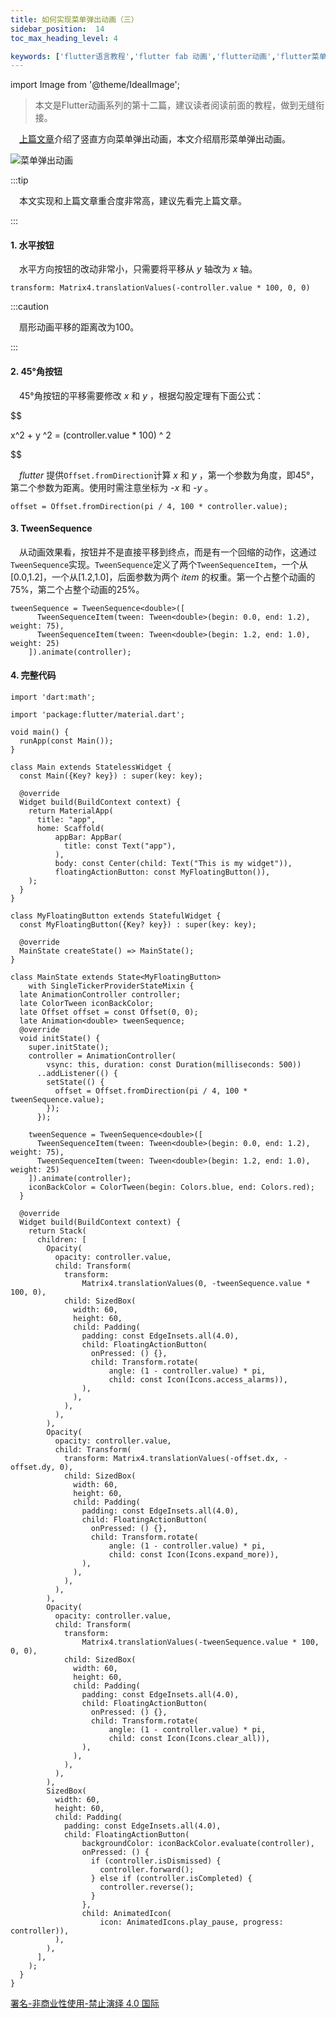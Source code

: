 ```yaml
---
title: 如何实现菜单弹出动画（三）
sidebar_position:  14
toc_max_heading_level: 4

keywords: ['flutter语言教程','flutter fab 动画','flutter动画','flutter菜单动画']
---
```


<head>
  <link rel="stylesheet" href="https://cdn.jsdelivr.net/npm/katex@0.13.24/dist/katex.min.css" integrity="sha384-odtC+0UGzzFL/6PNoE8rX/SPcQDXBJ+uRepguP4QkPCm2LBxH3FA3y+fKSiJ+AmM" crossorigin="anonymous" />
</head>

import Image from '@theme/IdealImage';

> 本文是Flutter动画系列的第十二篇，建议读者阅读前面的教程，做到无缝衔接。

 [上篇文章](./menu-expand2)介绍了竖直方向菜单弹出动画，本文介绍扇形菜单弹出动画。

![菜单弹出动画](./asserts/flutter_fab_expand3.gif)

:::tip

 本文实现和上篇文章重合度非常高，建议先看完上篇文章。

:::

#### 1. 水平按钮

 水平方向按钮的改动非常小，只需要将平移从 _y_ 轴改为 _x_ 轴。

    transform: Matrix4.translationValues(-controller.value * 100, 0, 0)

:::caution

 扇形动画平移的距离改为100。

:::

#### 2. 45°角按钮

 45°角按钮的平移需要修改 _x_ 和 _y_ ，根据勾股定理有下面公式：

$$

x^2 + y ^2 = (controller.value * 100) ^ 2

$$

 _flutter_ 提供`Offset.fromDirection`计算 _x_ 和 _y_ ，第一个参数为角度，即45°，第二个参数为距离。使用时需注意坐标为 _-x_ 和 _-y_ 。

    offset = Offset.fromDirection(pi / 4, 100 * controller.value);

#### 3. TweenSequence

 从动画效果看，按钮并不是直接平移到终点，而是有一个回缩的动作，这通过`TweenSequence`实现。`TweenSequence`定义了两个`TweenSequenceItem`，一个从[0.0,1.2]，一个从[1.2,1.0]，后面参数为两个 _item_ 的权重。第一个占整个动画的75%，第二个占整个动画的25%。

    tweenSequence = TweenSequence<double>([
          TweenSequenceItem(tween: Tween<double>(begin: 0.0, end: 1.2), weight: 75),
          TweenSequenceItem(tween: Tween<double>(begin: 1.2, end: 1.0), weight: 25)
        ]).animate(controller);

#### 4. 完整代码

    import 'dart:math';

    import 'package:flutter/material.dart';

    void main() {
      runApp(const Main());
    }

    class Main extends StatelessWidget {
      const Main({Key? key}) : super(key: key);

      @override
      Widget build(BuildContext context) {
        return MaterialApp(
          title: "app",
          home: Scaffold(
              appBar: AppBar(
                title: const Text("app"),
              ),
              body: const Center(child: Text("This is my widget")),
              floatingActionButton: const MyFloatingButton()),
        );
      }
    }

    class MyFloatingButton extends StatefulWidget {
      const MyFloatingButton({Key? key}) : super(key: key);

      @override
      MainState createState() => MainState();
    }

    class MainState extends State<MyFloatingButton>
        with SingleTickerProviderStateMixin {
      late AnimationController controller;
      late ColorTween iconBackColor;
      late Offset offset = const Offset(0, 0);
      late Animation<double> tweenSequence;
      @override
      void initState() {
        super.initState();
        controller = AnimationController(
            vsync: this, duration: const Duration(milliseconds: 500))
          ..addListener(() {
            setState(() {
              offset = Offset.fromDirection(pi / 4, 100 * tweenSequence.value);
            });
          });

        tweenSequence = TweenSequence<double>([
          TweenSequenceItem(tween: Tween<double>(begin: 0.0, end: 1.2), weight: 75),
          TweenSequenceItem(tween: Tween<double>(begin: 1.2, end: 1.0), weight: 25)
        ]).animate(controller);
        iconBackColor = ColorTween(begin: Colors.blue, end: Colors.red);
      }

      @override
      Widget build(BuildContext context) {
        return Stack(
          children: [
            Opacity(
              opacity: controller.value,
              child: Transform(
                transform:
                    Matrix4.translationValues(0, -tweenSequence.value * 100, 0),
                child: SizedBox(
                  width: 60,
                  height: 60,
                  child: Padding(
                    padding: const EdgeInsets.all(4.0),
                    child: FloatingActionButton(
                      onPressed: () {},
                      child: Transform.rotate(
                          angle: (1 - controller.value) * pi,
                          child: const Icon(Icons.access_alarms)),
                    ),
                  ),
                ),
              ),
            ),
            Opacity(
              opacity: controller.value,
              child: Transform(
                transform: Matrix4.translationValues(-offset.dx, -offset.dy, 0),
                child: SizedBox(
                  width: 60,
                  height: 60,
                  child: Padding(
                    padding: const EdgeInsets.all(4.0),
                    child: FloatingActionButton(
                      onPressed: () {},
                      child: Transform.rotate(
                          angle: (1 - controller.value) * pi,
                          child: const Icon(Icons.expand_more)),
                    ),
                  ),
                ),
              ),
            ),
            Opacity(
              opacity: controller.value,
              child: Transform(
                transform:
                    Matrix4.translationValues(-tweenSequence.value * 100, 0, 0),
                child: SizedBox(
                  width: 60,
                  height: 60,
                  child: Padding(
                    padding: const EdgeInsets.all(4.0),
                    child: FloatingActionButton(
                      onPressed: () {},
                      child: Transform.rotate(
                          angle: (1 - controller.value) * pi,
                          child: const Icon(Icons.clear_all)),
                    ),
                  ),
                ),
              ),
            ),
            SizedBox(
              width: 60,
              height: 60,
              child: Padding(
                padding: const EdgeInsets.all(4.0),
                child: FloatingActionButton(
                    backgroundColor: iconBackColor.evaluate(controller),
                    onPressed: () {
                      if (controller.isDismissed) {
                        controller.forward();
                      } else if (controller.isCompleted) {
                        controller.reverse();
                      }
                    },
                    child: AnimatedIcon(
                        icon: AnimatedIcons.play_pause, progress: controller)),
              ),
            ),
          ],
        );
      }
    }

[署名-非商业性使用-禁止演绎 4.0 国际](https://creativecommons.org/licenses/by-nc-nd/4.0/deed.zh)
